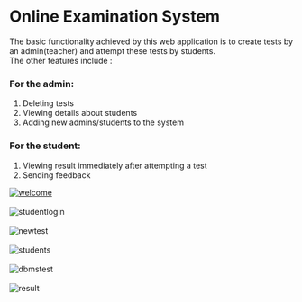 # Online Examination System
The basic functionality achieved by this web application is to create tests by an admin(teacher) and attempt these tests by students.<br />
The other features include : <br />
### For the admin: ###
  1. Deleting tests<br />
  2. Viewing details about students<br />
  3. Adding new admins/students to the system<br />
### For the student: ###
  1. Viewing result immediately after attempting a test<br />
  2. Sending feedback<br />
  
[![welcome](https://user-images.githubusercontent.com/50329040/71994139-412cef80-325e-11ea-8725-ae3b075e91a4.png)](url)<br /><br />
![studentlogin](https://user-images.githubusercontent.com/50329040/71994264-70436100-325e-11ea-8456-5ca2a401373c.png)<br /><br />
![newtest](https://user-images.githubusercontent.com/50329040/71994356-9832c480-325e-11ea-94f0-1be9d69f9c0f.png)<br /><br />
![students](https://user-images.githubusercontent.com/50329040/71994418-b4cefc80-325e-11ea-95a9-b79d8fb5e9ea.png)<br /><br />
![dbmstest](https://user-images.githubusercontent.com/50329040/71994444-c0222800-325e-11ea-8e3c-d2fc75779148.png)<br /><br />
![result](https://user-images.githubusercontent.com/50329040/71994468-cb755380-325e-11ea-9f04-2229c6f0ffa4.png)
